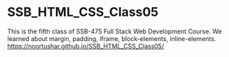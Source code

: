 # SSB_HTML_CSS_Class05
This is the fifth class of SSB-475 Full Stack Web Development Course. We learned about margin, padding, iframe, block-elements, inline-elements.
https://noortushar.github.io/SSB_HTML_CSS_Class05/

